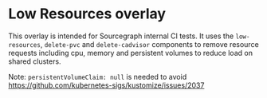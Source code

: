 # Low Resources overlay

This overlay is intended for Sourcegraph internal CI tests. It uses the `low-resources`, `delete-pvc` and `delete-cadvisor` components to remove resource requests including cpu, memory and persistent volumes to reduce load on shared clusters. 

Note: `persistentVolumeClaim: null` is needed to avoid https://github.com/kubernetes-sigs/kustomize/issues/2037